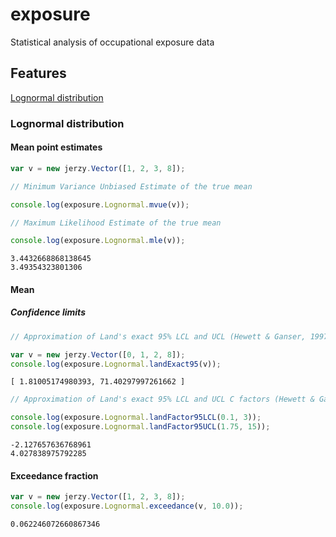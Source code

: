 # exposure

Statistical analysis of occupational exposure data

## Features

[Lognormal distribution](#lognormal)

<a name="lognormal"></a>
### Lognormal distribution

#### Mean point estimates

```javascript
var v = new jerzy.Vector([1, 2, 3, 8]);

// Minimum Variance Unbiased Estimate of the true mean

console.log(exposure.Lognormal.mvue(v));

// Maximum Likelihood Estimate of the true mean

console.log(exposure.Lognormal.mle(v));
```

``` text
3.4432668868138645
3.49354323801306
```

#### Mean
##### Confidence limits

```javascript
// Approximation of Land's exact 95% LCL and UCL (Hewett & Ganser, 1997)

var v = new jerzy.Vector([0, 1, 2, 8]);
console.log(exposure.Lognormal.landExact95(v));
```

```text
[ 1.81005174980393, 71.40297997261662 ]
```

```javascript
// Approximation of Land's exact 95% LCL and UCL C factors (Hewett & Ganser, 1997)

console.log(exposure.Lognormal.landFactor95LCL(0.1, 3));
console.log(exposure.Lognormal.landFactor95UCL(1.75, 15));
```

```text
-2.127657636768961
4.027838975792285
```

#### Exceedance fraction

```javascript
var v = new jerzy.Vector([1, 2, 3, 8]);
console.log(exposure.Lognormal.exceedance(v, 10.0));
```

```text
0.062246072660867346
```

